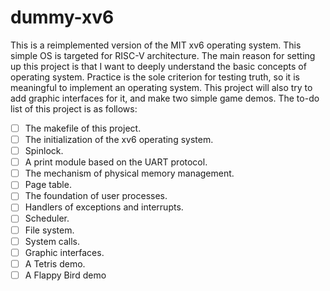 # dummy-xv6
This is a reimplemented version of the MIT xv6 operating system. This simple OS is targeted for RISC-V architecture. The main reason for setting up this project is that I want to deeply understand the basic concepts of operating system. Practice is the sole criterion for testing truth, so it is meaningful to implement an operating system. This project will also try to add graphic interfaces for it, and make two simple game demos. The to-do list of this project is as follows:
 - [ ] The makefile of this project.
 - [ ] The initialization of the xv6 operating system.
 - [ ] Spinlock.
 - [ ] A print module based on the UART protocol.
 - [ ] The mechanism of physical memory management.
 - [ ] Page table.
 - [ ] The foundation of user processes.
 - [ ] Handlers of exceptions and interrupts.
 - [ ] Scheduler.
 - [ ] File system.
 - [ ] System calls.
 - [ ] Graphic interfaces.
 - [ ] A Tetris demo.
 - [ ] A Flappy Bird demo